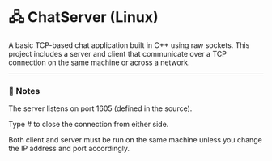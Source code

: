 # 🖧 ChatServer (Linux)

A basic TCP-based chat application built in C++ using raw sockets. This project includes a server and client that communicate over a TCP connection on the same machine or across a network.

---
### 📌 Notes
The server listens on port 1605 (defined in the source).

Type # to close the connection from either side.

Both client and server must be run on the same machine unless you change the IP address and port accordingly.